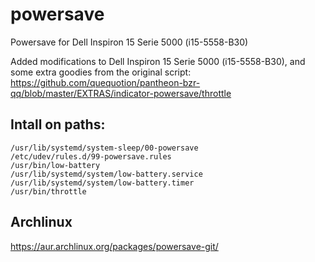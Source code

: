 # powersave
Powersave for Dell Inspiron 15 Serie 5000 (i15-5558-B30)

Added modifications to Dell Inspiron 15 Serie 5000 (i15-5558-B30), and some extra goodies from the original script: https://github.com/quequotion/pantheon-bzr-qq/blob/master/EXTRAS/indicator-powersave/throttle


## Intall on paths:
```
/usr/lib/systemd/system-sleep/00-powersave
/etc/udev/rules.d/99-powersave.rules
/usr/bin/low-battery
/usr/lib/systemd/system/low-battery.service
/usr/lib/systemd/system/low-battery.timer
/usr/bin/throttle
```

## Archlinux

https://aur.archlinux.org/packages/powersave-git/
